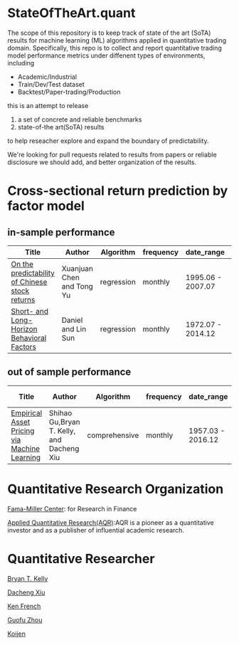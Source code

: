 # StateOfTheArt.quant
The scope of this repository is to keep track of state of the art (SoTA) results for machine learning (ML) algorithms applied in quantitative trading domain. Specifically, this repo is to collect and report quantitative trading model performance metrics under diffenent types of  environments, including

* Academic/Industrial
* Train/Dev/Test dataset
* Backtest/Paper-trading/Production

this is an attempt to release 
1. a set of concrete and reliable benchmarks
2. state-of-the art(SoTA) results

to help reseacher explore and expand the boundary of predictability.

We're looking for pull requests related to results from papers or reliable disclosure we should add, and better organization of the results.


# Cross-sectional return prediction by factor model

## in-sample performance
|Title| Author| Algorithm|frequency|date_range|adj.R2| mse| year|
|---|---|---|---|---|---|---|---|
|[On the predictability of Chinese stock returns](https://www.sciencedirect.com/science/article/pii/S0927538X10000302)|Xuanjuan Chen and Tong Yu|regression|monthly|1995.06 - 2007.07|9%|Na|2009
|[Short- and Long-Horizon Behavioral Factors](https://papers.ssrn.com/sol3/papers.cfm?abstract_id=3086063)|Daniel and Lin Sun|regression|monthly|1972.07 - 2014.12|7.6%|Na|2018|

## out of sample performance
|Title| Author| Algorithm|frequency|date_range|predicted R2| mse| year|
|---|---|---|---|---|---|---|---|
|[Empirical Asset Pricing via Machine Learning](https://papers.ssrn.com/sol3/papers.cfm?abstract_id=3159577)|Shihao Gu,Bryan T. Kelly, and Dacheng Xiu|comprehensive|monthly|1957.03 - 2016.12|0.39% per month|Na|2018|



# Quantitative Research Organization
[Fama-Miller Center](https://research.chicagobooth.edu/famamiller/research): for Research in Finance

[Applied Quantitative Research(AQR)](https://www.aqr.com/Insights/Research):AQR is a pioneer as a quantitative investor and as a publisher of influential academic research. 


# Quantitative Researcher
[Bryan T. Kelly](https://papers.ssrn.com/sol3/cf_dev/AbsByAuth.cfm?per_id=759326)

[Dacheng Xiu](https://papers.ssrn.com/sol3/cf_dev/AbsByAuth.cfm?per_id=1101692)

[Ken French](http://mba.tuck.dartmouth.edu/pages/faculty/ken.french/data_library.html#Research)

[Guofu Zhou](http://apps.olin.wustl.edu/faculty/zhou/#Working_Papers)

[Koijen](http://koijen.net/index.html)
